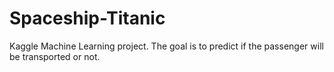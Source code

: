 # Spaceship-Titanic

Kaggle Machine Learning project. The goal is to predict if the passenger will be transported or not.
